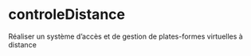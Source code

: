 # controleDistance
Réaliser un système d’accès et de gestion de plates-formes virtuelles à distance
